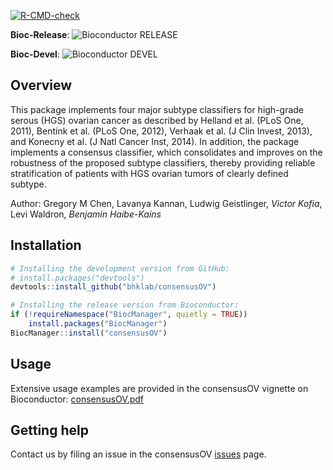 [![R-CMD-check](https://github.com/bhklab/consensusOV/workflows/R-CMD-check/badge.svg)](https://github.com/bhklab/consensusOV/actions)

**Bioc-Release**: ![Bioconductor RELEASE](http://bioconductor.org/shields/build/release/bioc/consensusOV.svg)

**Bioc-Devel**: ![Bioconductor DEVEL](http://bioconductor.org/shields/build/devel/bioc/consensusOV.svg)


Overview
--------

This package implements four major subtype classifiers for high-grade serous (HGS) ovarian cancer as described by Helland et al. (PLoS One, 2011), Bentink et al. (PLoS One, 2012), Verhaak et al. (J Clin Invest, 2013), and Konecny et al. (J Natl Cancer Inst, 2014). In addition, the package implements a consensus classifier, which consolidates and improves on the robustness of the proposed subtype classifiers, thereby providing reliable stratification of patients with HGS ovarian tumors of clearly defined subtype.

Author: Gregory M Chen, Lavanya Kannan, Ludwig Geistlinger, *Victor Kofia*, Levi Waldron, *Benjamin Haibe-Kains*

Installation
------------

``` r
# Installing the development version from GitHub:
# install.packages("devtools")
devtools::install_github("bhklab/consensusOV")

# Installing the release version from Bioconductor:
if (!requireNamespace("BiocManager", quietly = TRUE))
    install.packages("BiocManager")
BiocManager::install("consensusOV")
```

Usage
-----
Extensive usage examples are provided in the consensusOV vignette on Bioconductor: [consensusOV.pdf](https://bioconductor.org/packages/release/bioc/manuals/consensusOV/man/consensusOV.pdf)

Getting help
------------

Contact us by filing an issue in the consensusOV [issues](https://github.com/bhklab/consensusOV/issues) page.
